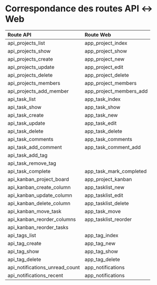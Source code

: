 # Correspondance des routes API ↔ Web

| Route API                      | Route Web               |
|:-------------------------------|:------------------------|
| api_projects_list              | app_project_index       |
| api_projects_show              | app_project_show        |
| api_projects_create            | app_project_new         |
| api_projects_update            | app_project_edit        |
| api_projects_delete            | app_project_delete      |
| api_projects_members           | app_project_members     |
| api_projects_add_member        | app_project_members_add |
| api_task_list                  | app_task_index          |
| api_task_show                  | app_task_show           |
| api_task_create                | app_task_new            |
| api_task_update                | app_task_edit           |
| api_task_delete                | app_task_delete         |
| api_task_comments              | app_task_comments       |
| api_task_add_comment           | app_task_comment_add    |
| api_task_add_tag               |                         |
| api_task_remove_tag            |                         |
| api_task_complete              | app_task_mark_completed |
| api_kanban_project_board       | app_project_kanban      |
| api_kanban_create_column       | app_tasklist_new        |
| api_kanban_update_column       | app_tasklist_edit       |
| api_kanban_delete_column       | app_tasklist_delete     |
| api_kanban_move_task           | app_task_move           |
| api_kanban_reorder_columns     | app_tasklist_reorder    |
| api_kanban_reorder_tasks       |                         |
| api_tags_list                  | app_tag_index           |
| api_tag_create                 | app_tag_new             |
| api_tag_show                   | app_tag_show            |
| api_tag_delete                 | app_tag_delete          |
| api_notifications_unread_count | app_notifications       |
| api_notifications_recent       | app_notifications       |
